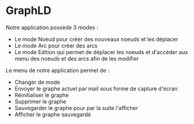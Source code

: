 # GraphLD

Notre application possède 3 modes :

- Le mode Noeud pour créer des nouveaux noeuds et les déplacer
- Le mode Arc pour créer des arcs 
- Le mode Edition qui permet de déplacer les noeuds et d'accéder aux menu des noeuds et des arcs afin de les modifier

Le menu de notre application permet de  :
- Changer de mode
- Envoyer le graphe actuel par mail sous forme de capture d'écran
- Réinitialiser le graphe
- Supprimer le graphe
- Sauvegarder le graphe pour par la suite l'afficher 
- Afficher le graphe sauvegardé 
